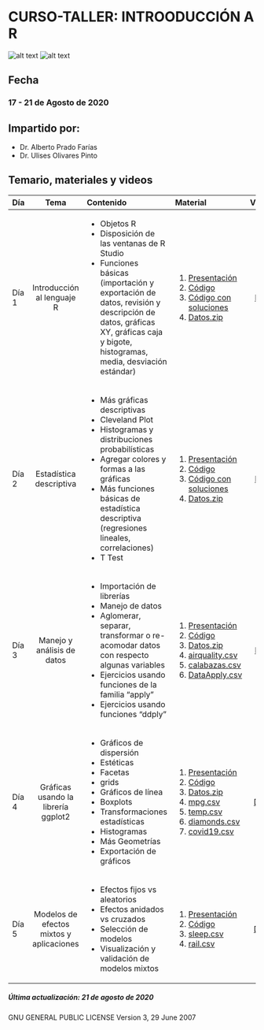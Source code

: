 # CURSO-TALLER: INTROODUCCIÓN A R

![alt text](https://github.com/ulises1229/INTRO-R-ENESJ/blob/master/figs/header.png)
![alt text](https://github.com/ulises1229/INTRO-R-ENESJ/blob/master/figs/r.png)

## Fecha
### 17 - 21 de Agosto de 2020 

## Impartido por:
<ul>
  <li> Dr. Alberto Prado Farías</li>
  <li> Dr. Ulises Olivares Pinto</li>
</ul>

## Temario, materiales y videos

| Día        | Tema           | Contenido  |  Material   | Videos | 
| :------------- |:-------------:|:-----| :-----|:-----: |
| Día 1      | Introducción al lenguaje R| <ul> <li> Objetos R</li> <li> Disposición de las ventanas de R Studio</li> <li> Funciones básicas (importación y exportación de datos, revisión y descripción de datos, gráficas XY, gráficas caja y bigote, histogramas, media, desviación estándar)</li> </ul>|  <ol><li> [Presentación](pdf/día1.pdf)</li> <li>[Código](code/dia1.R)</li> <li>[Código con soluciones](code/dia1_sol.R)</li><li>[Datos.zip](datos/dia1.zip)</li></ol> | [Día1](https://youtu.be/RXyrCbZbnBg)|
| Día 2      | Estadística descriptiva  | <ul> <li> Más gráficas descriptivas </li>  <li> Cleveland Plot </li> <li> Histogramas y distribuciones probabilísticas </li> <li> Agregar colores y formas a las gráficas </li> <li> Más funciones básicas de estadística descriptiva (regresiones lineales, correlaciones) </li> <li> T Test </li></ul> |  <ol><li>[Presentación](pdf/dia2.pdf)</li> <li>[Código](code/dia2.R)</li><li>[Código con soluciones](code/dia2_sol.R)</li><li>[Datos.zip](datos/dia2.zip)</li></ol>| [Día2](https://youtu.be/4ITBKopy9hE)|
| Día 3      | Manejo y análisis de datos | <ul> <li> Importación de librerías </li> <li> Manejo de datos </li> <li> Aglomerar, separar, transformar o re-acomodar datos con respecto algunas variables </li> <li> Ejercicios usando funciones de la familia “apply” </li> <li> Ejercicios usando funciones “ddply”</li></ul>|  <ol><li>[Presentación](pdf/dia3.pdf)</li><li>[Código](code/dia3.R)</li> <li>[Datos.zip](datos/dia3.zip)</li> <li>[airquality.csv](datos/airquality.csv)</li><li>[calabazas.csv](datos/calabazas.csv)</li><li>[DataApply.csv](datos/DataApply.csv)</li></ol>  | [Día3](https://youtu.be/NM2jfNp2_RE)|
| Día 4      | Gráficas usando la librería ggplot2 | <ul><li> Gráficos de dispersión</li> <li> Estéticas</li> <li> Facetas</li> <li> grids</li> <li> Gráficos de línea</li> <li> Boxplots</li> <li> Transformaciones estadísticas</li> <li> Histogramas </li><li> Más Geometrías</li> <li> Exportación de gráficos</li></ul>| <ol><li>[Presentación](pdf/dia4.pdf)</li><li>[Código](code/dia4.R)</li><li>[Datos.zip](datos/dia4.zip)</li> <li>[mpg.csv](datos/mpg.csv)</li><li>[temp.csv](datos/temp.csv)</li><li>[diamonds.csv](datos/diamonds.csv)</li><li>[covid19.csv](datos/covid19.csv)</li></ol>  | [Día 4](https://youtu.be/y4Xn4s0-hl4)|
| Día 5      | Modelos de efectos mixtos y aplicaciones | <ul> <li> Efectos fijos vs aleatorios</li> <li> Efectos anidados vs cruzados </li> <li> Selección de modelos</li> <li> Visualización y validación de modelos mixtos</li> </ul> |  <ol><li>[Presentación](pdf/dia5.pdf)</li><li>[Código](code/dia5.R)</li><li>[sleep.csv](datos/sleep.csv)</li><li>[rail.csv](datos/rail.csv)</li></ol>   | [Día 5](https://youtu.be/PCzxFpO936o)|

##### Última actualización: 21 de agosto de 2020


GNU GENERAL PUBLIC LICENSE
Version 3, 29 June 2007
